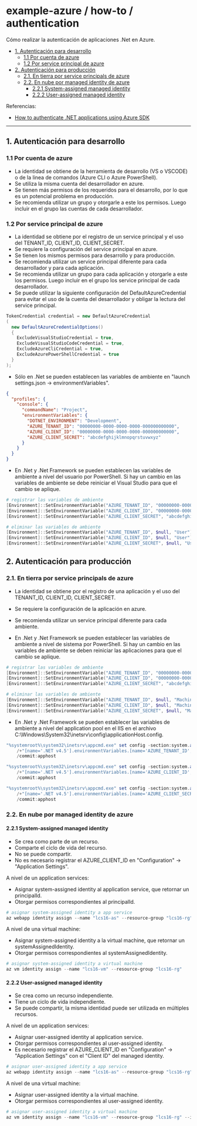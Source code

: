 # example-azure / how-to / authentication

Cómo realizar la autenticación de aplicaciones .Net en Azure.

- [1. Autenticación para desarrollo](#1-autenticación-para-desarrollo)
  - [1.1 Por cuenta de azure](#11-por-cuenta-de-azure)
  - [1.2 Por service principal de azure](#12-por-service-principal-de-azure)
- [2. Autenticación para producción](#2-autenticación-para-producción)
  - [2.1. En tierra por service principals de azure](#21-en-tierra-por-service-principals-de-azure)
  - [2.2. En nube por managed identity de azure](#22-en-nube-por-managed-identity-de-azure)
    - [2.2.1 System-assigned managed identity](#221-system-assigned-managed-identity)
    - [2.2.2 User-assigned managed identity](#222-user-assigned-managed-identity)

Referencias:

- [How to authenticate .NET applications using Azure SDK](https://learn.microsoft.com/en-us/dotnet/azure/sdk/authentication)

---

## 1. Autenticación para desarrollo

### 1.1 Por cuenta de azure

- La identidad se obtiene de la herramienta de desarrollo (VS o VSCODE) o de la linea de comandos (Azure CLI o Azure PowerShell).
- Se utiliza la misma cuenta del desarrollador en azure.
- Se tienen más permisos de los requeridos para el desarrollo, por lo que es un potencial problema en producción.
- Se recomienda utilizar un grupo y otorgarle a este los permisos. Luego incluir en el grupo las cuentas de cada desarrollador.

### 1.2 Por service principal de azure

- La identidad se obtiene por el registro de un service principal y el uso del TENANT_ID, CLIENT_ID, CLIENT_SECRET.
- Se requiere la configuración del service principal en azure.
- Se tienen los mismos permisos para desarrollo y para producción.
- Se recomienda utilizar un service principal diferente para cada desarrollador y para cada aplicación.
- Se recomienda utilizar un grupo para cada aplicación y otorgarle a este los permisos. Luego incluir en el grupo los service principal de cada desarrollador.
- Se puede utilizar la siguiente configuración del DefaultAzureCredential para evitar el uso de la cuenta del desarrollador y obligar la lectura del service principal.

```csharp
TokenCredential credential = new DefaultAzureCredential
(
  new DefaultAzureCredentialOptions()
  {
    ExcludeVisualStudioCredential = true,
    ExcludeVisualStudioCodeCredential = true,
    ExcludeAzureCliCredential = true,
    ExcludeAzurePowerShellCredential = true
  }
);
```

- Sólo en .Net se pueden establecen las variables de ambiente en "launch settings.json -> environmentVariables".

```json
{
  "profiles": {
    "console": {
      "commandName": "Project",
      "environmentVariables": {
        "DOTNET_ENVIRONMENT": "Development",
        "AZURE_TENANT_ID": "00000000-0000-0000-0000-000000000000",
        "AZURE_CLIENT_ID": "00000000-0000-0000-0000-000000000000",
        "AZURE_CLIENT_SECRET": "abcdefghijklmnopqrstuvwxyz"
      }
    }
  }
}
```

- En .Net y .Net Framework se pueden establecen las variables de ambiente a nivel del usuario por PowerShell. Si hay un cambio en las variables de ambiente se debe reiniciar el Visual Studio para que el cambio se aplique.

```powershell
# registrar las variables de ambiente
[Environment]::SetEnvironmentVariable("AZURE_TENANT_ID", "00000000-0000-0000-0000-000000000000", "User")
[Environment]::SetEnvironmentVariable("AZURE_CLIENT_ID", "00000000-0000-0000-0000-000000000000", "User")
[Environment]::SetEnvironmentVariable("AZURE_CLIENT_SECRET", "abcdefghijklmnopqrstuvwxyz", "User")

# eliminar las variables de ambiente
[Environment]::SetEnvironmentVariable("AZURE_TENANT_ID", $null, "User")
[Environment]::SetEnvironmentVariable("AZURE_CLIENT_ID", $null, "User")
[Environment]::SetEnvironmentVariable("AZURE_CLIENT_SECRET", $null, "User")
```

## 2. Autenticación para producción

### 2.1. En tierra por service principals de azure

- La identidad se obtiene por el registro de una aplicación y el uso del TENANT_ID, CLIENT_ID, CLIENT_SECRET.
- Se requiere la configuración de la aplicación en azure.
- Se recomienda utilizar un service principal diferente para cada ambiente.

- En .Net y .Net Framework se pueden establecer las variables de ambiente a nivel de sistema por PowerShell. Si hay un cambio en las variables de ambiente se deben reiniciar las aplicaciones para que el cambio se aplique.

```powershell
# registrar las variables de ambiente
[Environment]::SetEnvironmentVariable("AZURE_TENANT_ID", "00000000-0000-0000-0000-000000000000", "Machine")
[Environment]::SetEnvironmentVariable("AZURE_CLIENT_ID", "00000000-0000-0000-0000-000000000000", "Machine")
[Environment]::SetEnvironmentVariable("AZURE_CLIENT_SECRET", "abcdefghijklmnopqrstuvwxyz", "Machine")

# eliminar las variables de ambiente
[Environment]::SetEnvironmentVariable("AZURE_TENANT_ID", $null, "Machine")
[Environment]::SetEnvironmentVariable("AZURE_CLIENT_ID", $null, "Machine")
[Environment]::SetEnvironmentVariable("AZURE_CLIENT_SECRET", $null, "Machine")
```

- En .Net y .Net Framework se pueden establecer las variables de ambiente a nivel del application pool en el IIS en el archivo C:\Windows\System32\inetsrv\config\applicationHost.config.

```powershell
"%systemroot%\system32\inetsrv\appcmd.exe" set config -section:system.applicationHost/applicationPools
    /+"[name='.NET v4.5'].environmentVariables.[name='AZURE_TENANT_ID',value='00000000-0000-0000-0000-000000000000']"
    /commit:apphost

"%systemroot%\system32\inetsrv\appcmd.exe" set config -section:system.applicationHost/applicationPools
    /+"[name='.NET v4.5'].environmentVariables.[name='AZURE_CLIENT_ID',value='00000000-0000-0000-0000-000000000000']"
    /commit:apphost

"%systemroot%\system32\inetsrv\appcmd.exe" set config -section:system.applicationHost/applicationPools
    /+"[name='.NET v4.5'].environmentVariables.[name='AZURE_CLIENT_SECRET',value='abcdefghijklmnopqrstuvwxyz']"
    /commit:apphost
```

### 2.2. En nube por managed identity de azure

#### 2.2.1 System-assigned managed identity

- Se crea como parte de un recurso.
- Comparte el ciclo de vida del recurso.
- No se puede compartir.
- No es necesario registrar el AZURE_CLIENT_ID en "Configuration" -> "Application Settings".

A nivel de un application services:

- Asignar system-assigned identity al application service, que retornar un principalId.
- Otorgar permisos correspondientes al principalId.

```powershell
# asignar system-assigned identity a app service
az webapp identity assign --name "lcs16-as" --resource-group "lcs16-rg"
```

A nivel de una virtual machine:

- Asignar system-assigned identity a la virtual machine, que retornar un systemAssignedIdentity.
- Otorgar permisos correspondientes al systemAssignedIdentity.

```powershell
# asignar system-assigned identity a virtual machine
az vm identity assign --name "lcs16-vm" --resource-group "lcs16-rg"
```

#### 2.2.2 User-assigned managed identity

- Se crea como un recurso independiente.
- Tiene un ciclo de vida independiente.
- Se puede compartir, la misma identidad puede ser utilizada en múltiples recursos.

A nivel de un application services:

- Asignar user-assigned identity al application service.
- Otorgar permisos correspondientes al user-assigned identity.
- Es necesario registrar el AZURE_CLIENT_ID en "Configuration" -> "Application Settings" con el "Client ID" del managed identity.

```powershell
# asignar user-assigned identity a app service
az webapp identity assign --name "lcs16-as" --resource-group "lcs16-rg" --identities "/subscriptions/8e8b8f6d-3e0b-45fd-aa1b-f7aa212317cb/resourcegroups/lcs16-rg/providers/Microsoft.ManagedIdentity/userAssignedIdentities/lcs16-managed-identity"
```

A nivel de una virtual machine:

- Asignar user-assigned identity a la virtual machine.
- Otorgar permisos correspondientes al user-assigned identity.

```powershell
# asignar user-assigned identity a virtual machine
az vm identity assign --name "lcs16-vm" --resource-group "lcs16-rg" --identities "/subscriptions/8e8b8f6d-3e0b-45fd-aa1b-f7aa212317cb/resourcegroups/lcs16-rg/providers/Microsoft.ManagedIdentity/userAssignedIdentities/lcs16-managed-identity"
```
